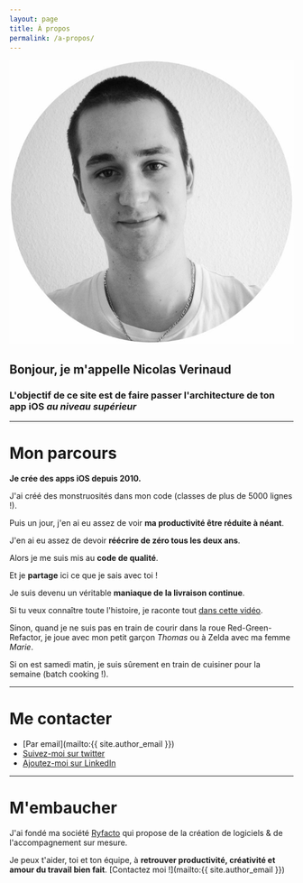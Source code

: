 ```yaml
---
layout: page
title: À propos
permalink: /a-propos/
---
```


<p class="about">
  <img class="left" src="/images/2019/05/Photo-metropolis-rounded.jpg" alt="photo-de-nicolas-verinaud" />
</p>

## Bonjour, je m'appelle Nicolas Verinaud

<h3>L'objectif de ce site est de faire passer l'architecture de ton app iOS <em>au niveau supérieur</em></h3>

<p class="clear space-top-1"></p>

---

<p class="space-top-1"></p>

# Mon parcours

__Je crée des apps iOS depuis 2010.__

J'ai créé des monstruosités dans mon code (classes de plus de 5000 lignes !).

Puis un jour, j'en ai eu assez de voir __ma productivité être réduite à néant__.

J'en ai eu assez de devoir __réécrire de zéro tous les deux ans__.

Alors je me suis mis au __code de qualité__.

Et je __partage__ ici ce que je sais avec toi !

Je suis devenu un véritable __maniaque de la livraison continue__.

Si tu veux connaître toute l'histoire, je raconte tout [dans cette vidéo](https://youtu.be/NwL3N5vV-qw).

Sinon, quand je ne suis pas en train de courir dans la roue Red-Green-Refactor, je joue avec mon petit garçon _Thomas_ ou à Zelda avec ma femme _Marie_.

Si on est samedi matin, je suis sûrement en train de cuisiner pour la semaine (batch cooking !).

<p class="space-top-1"></p>

---

<p class="space-top-1"></p>

# Me contacter

* [Par email](mailto:{{ site.author_email }})
* [Suivez-moi sur twitter](https://www.twitter.com/nverinaud)
* [Ajoutez-moi sur LinkedIn](https://www.linkedin.com/in/nicolas-verinaud-7829881a/)

<p class="space-top-1"></p>

---

<p class="space-top-1"></p>

# M'embaucher

J'ai fondé ma société [Ryfacto](https://www.ryfacto.fr) qui propose de la création de logiciels & de l'accompagnement sur mesure.

Je peux t'aider, toi et ton équipe, à __retrouver productivité, créativité et amour du travail bien fait__. [Contactez moi !](mailto:{{ site.author_email }})
